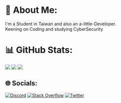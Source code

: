 # 💫 About Me:
I'm a Student in Taiwan and also an a-little-Developer.</br>
Keening on Coding and studying CyberSecurity
# 📊 GitHub Stats:
![](https://github-readme-stats.vercel.app/api?username=Kazmaku&theme=ayu-mirage&hide_border=true&include_all_commits=true&count_private=true)
![](https://github-readme-streak-stats.herokuapp.com/?user=Kazmaku&theme=ayu-mirage&hide_border=true)
![](https://github-readme-stats.vercel.app/api/top-langs/?username=Kazmaku&theme=ayu-mirage&hide_border=true&include_all_commits=true&count_private=true&layout=compact)

## 🌐 Socials:
[![Discord](https://img.shields.io/badge/Discord-%237289DA.svg?logo=discord&logoColor=white)](https://discord.com/users/531501209790709782) 
[![Stack Overflow](https://img.shields.io/badge/-Stackoverflow-FE7A16?logo=stack-overflow&logoColor=white)](https://stackoverflow.com/users/15520518)
[![Twitter](https://img.shields.io/badge/Twitter-%231DA1F2.svg?logo=Twitter&logoColor=white)](https://twitter.com/Kazmaku) 
